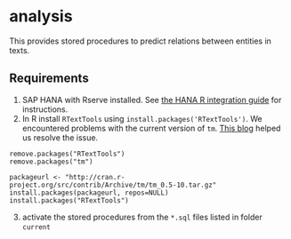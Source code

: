 # analysis

This provides stored procedures to predict relations between entities in texts.

## Requirements
1. SAP HANA with Rserve installed.
  See [the HANA R integration guide](http://help.sap.com/hana/SAP_HANA_R_Integration_Guide_en.pdf) for instructions.
2. In R install `RTextTools` using `install.packages('RTextTools')`.
  We encountered problems with the current version of `tm`.
  [This blog](http://crimsoncoffee.blogspot.de/2015_07_01_archive.html) helped us resolve the issue.
  ```
remove.packages("RTextTools")
remove.packages("tm")

packageurl <- "http://cran.r-project.org/src/contrib/Archive/tm/tm_0.5-10.tar.gz"
install.packages(packageurl, repos=NULL)
install.packages("RTextTools")
```
3. activate the stored procedures from the `*.sql` files listed in folder `current`
